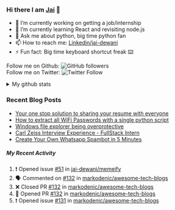 
### Hi there I am [Jai](https://jaid.tech) 👋

- 🔭 I’m currently working on getting a job/internship
- 🌱 I’m currently learning React and revisiting node.js
- 💬 Ask me about python, big time python fan 
- 📫 How to reach me: [Linkedin/jai-dewani](https://www.linkedin.com/in/jai-dewani)
- ⚡ Fun fact: Big time keyboard shortcut freak :keyboard:

Follow me on Github: ![GitHub followers](https://img.shields.io/github/followers/jai-dewani?label=Follow&style=social)  
Follow me on Twitter: ![Twitter Follow](https://img.shields.io/twitter/follow/jai_dewani?label=Follow&style=social)  

<details>
  <summary>My github stats</summary>
  &nbsp;&nbsp;&nbsp;&nbsp;<img src="https://github-readme-stats.vercel.app/api?username=jai-dewani">
</details>  

### Recent Blog Posts
<!-- BLOG-POST-LIST:START -->
- [Your one stop solution to sharing your resume with everyone](https://jai-dewani.github.io/blogs/one-stop-solution-to-sharing-your-resume/)
- [How to extract all WiFi Passwords with a single python script](https://jai-dewani.github.io/blogs/extract-wifi-passwords/)
- [Windows file explorer being overprotective](https://jai-dewani.github.io/blogs/windows-file-structure/)
- [Carl Zeiss Interview Experience - FullStack Intern](https://jai-dewani.github.io/blogs/carl-zeiss-interview-experience/)
- [Create Your Own Whatsapp Spambot in 5 Minutes](https://jai-dewani.github.io/blogs/automate-whatsapp/)
<!-- BLOG-POST-LIST:END -->

##### My Recent Activity
<!--START_SECTION:activity-->
1. ❗️ Opened issue [#51](https://github.com/jai-dewani/memeify/issues/51) in [jai-dewani/memeify](https://github.com/jai-dewani/memeify)
2. 🗣 Commented on [#132](https://github.com/markodenic/awesome-tech-blogs/issues/132) in [markodenic/awesome-tech-blogs](https://github.com/markodenic/awesome-tech-blogs)
3. ❌ Closed PR [#132](https://github.com/markodenic/awesome-tech-blogs/pull/132) in [markodenic/awesome-tech-blogs](https://github.com/markodenic/awesome-tech-blogs)
4. 💪 Opened PR [#132](https://github.com/markodenic/awesome-tech-blogs/pull/132) in [markodenic/awesome-tech-blogs](https://github.com/markodenic/awesome-tech-blogs)
5. ❗️ Opened issue [#131](https://github.com/markodenic/awesome-tech-blogs/issues/131) in [markodenic/awesome-tech-blogs](https://github.com/markodenic/awesome-tech-blogs)
<!--END_SECTION:activity-->
